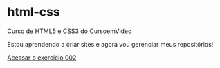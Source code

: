# html-css
 Curso de HTML5 e CSS3 do CursoemVideo

 Estou aprendendo a criar sites e agora vou gerenciar meus repositórios!

<a href="https://beatrizglima.github.io/html-css/Exercicios/ex002/">Acessar o exercício 002</a>